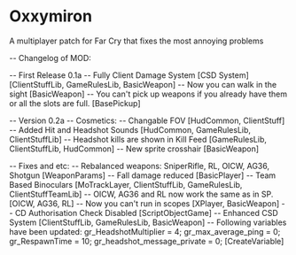 # Oxxymiron
A multiplayer patch for Far Cry that fixes the most annoying problems

-- Changelog of MOD:

-- First Release 0.1a
-- Fully Client Damage System [CSD System] [ClientStuffLib, GameRulesLib, BasicWeapon]
-- Now you can walk in the sight [BasicWeapon]
-- You can't pick up weapons if you already have them or all the slots are full. [BasePickup]

-- Version 0.2a
-- Cosmetics:
-- Changable FOV [HudCommon, ClientStuff]
-- Added Hit and Headshot Sounds [HudCommon, GameRulesLib, ClientStuffLib]
-- Headshot kills are shown in Kill Feed [GameRulesLib, ClientStuffLib, HudCommon]
-- New sprite crosshair [BasicWeapon]

-- Fixes and etc:
-- Rebalanced weapons: SniperRifle, RL, OICW, AG36, Shotgun [WeaponParams]
-- Fall damage reduced [BasicPlayer]
-- Team Based Binoculars [MoTrackLayer, ClientStuffLib, GameRulesLib, ClientStuffTeamLib]
-- OICW, AG36 and RL now work the same as in SP. [OICW, AG36, RL]
-- Now you can't run in scopes [XPlayer, BasicWeapon]
-- CD Authorisation Check Disabled [ScriptObjectGame]
-- Enhanced CSD System [ClientStuffLib, GameRulesLib, BasicWeapon]
-- Following variables have been updated: gr_HeadshotMultiplier = 4; gr_max_average_ping = 0; gr_RespawnTime = 10; gr_headshot_message_private = 0; [CreateVariable] 
